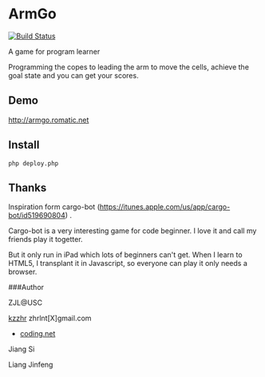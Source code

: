 ArmGo
=====

[![Build Status](https://jenkins.romatic.net/buildStatus/icon?job=armgo)](https://jenkins.romatic.net/job/armgo)

A game for program learner

Programming the copes to leading the arm to move the cells, achieve the goal state and you can get your scores.

## Demo 

http://armgo.romatic.net

## Install

```
php deploy.php
```

## Thanks

Inspiration form cargo-bot (https://itunes.apple.com/us/app/cargo-bot/id519690804) .

Cargo-bot is a very interesting game for code beginner. I love it and call my friends play it togetter. 

But it only run in iPad which lots of beginners can't get.  When I learn to HTML5, I transplant it in Javascript, so everyone can play it only needs a browser.

###Author

ZJL@USC

[kzzhr](http://dashayu.tk/) zhrlnt[X]gmail.com

- [coding.net](https://coding.net/u/kzzhr)

Jiang Si

Liang Jinfeng